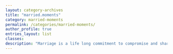 ```yaml
---
layout: category-archives
title: "married.moments"
category: married-moments
permalink: /categories/married-moments/
author_profile: true
entries_layout: list
classes:
description: "Marriage is a life long commitment to compromise and shared sacrifice.  Like two people on a motorcyle, trusting each other, leaning in and out togehter - not in opposition, holding each other, and enjoying the ride - sometimes fast, sometimes slow, loving the wind and weathering the rain.  They are not always easy, but they are always ours. These are married moments."
---
```


